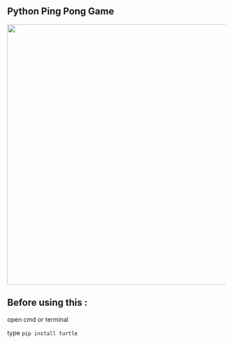 ## Python Ping Pong Game

<img src= https://user-images.githubusercontent.com/62290930/132698048-404e3d6c-1ac6-4fd3-8cad-bcc294144bf6.png  width = 600  >

## Before using this :

  open cmd or terminal

  type ```pip install turtle```

